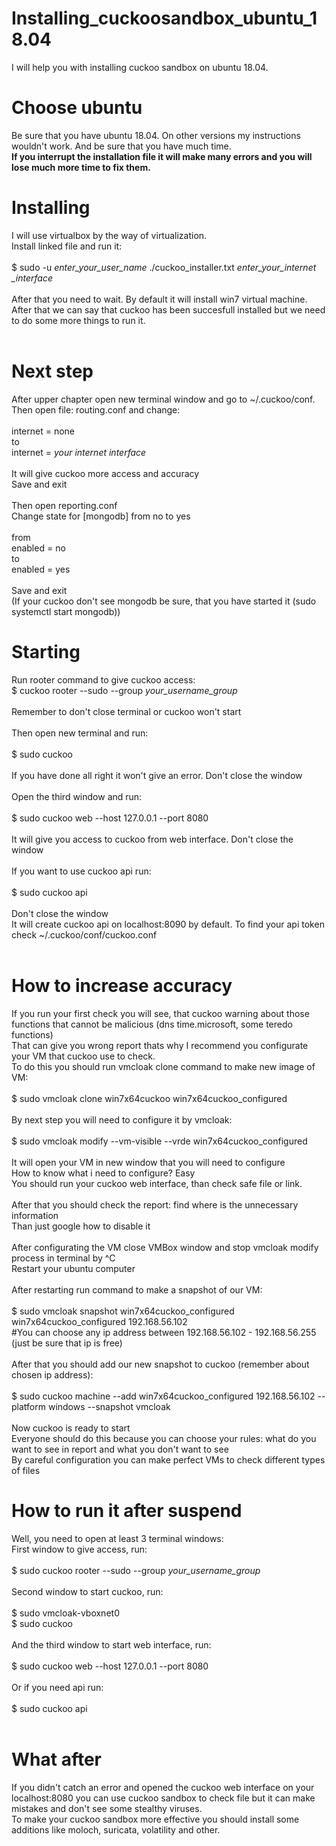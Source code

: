 # Installing_cuckoosandbox_ubuntu_18.04
I will help you with installing cuckoo sandbox on ubuntu 18.04.

# Choose ubuntu
Be sure that you have ubuntu 18.04. On other versions my instructions wouldn't work. And be sure that you have much time. <br>
**If you interrupt the installation file it will make many errors and you will lose much more time to fix them.**<br>

# Installing
I will use virtualbox by the way of virtualization. <br>
Install linked file and run it:<br>
<br>
$ sudo -u *enter_your_user_name* ./cuckoo_installer.txt *enter_your_internet _interface*<br>
<br>
After that you need to wait. By default it will install win7 virtual machine.<br>
After that we can say that cuckoo has been succesfull installed but we need to do some more things to run it.<br>
<br>
# Next step
After upper chapter open new terminal window and go to ~/.cuckoo/conf.<br>
Then open file: routing.conf and change: <br>
<br>
internet = none<br>
to<br>
internet = *your internet interface*<br>
<br>
It will give cuckoo more access and accuracy<br>
Save and exit<br>
<br>
Then open reporting.conf<br>
Change state for \[mongodb\] from no to yes<br>
<br>
from<br>
enabled = no<br>
to<br>
enabled = yes<br>
<br>
Save and exit<br>
(If your cuckoo don't see mongodb be sure, that you have started it (sudo systemctl start mongodb))
<br>
# Starting
Run rooter command to give cuckoo access:
<br>
$ cuckoo rooter --sudo --group *your_username_group*<br>
<br>
Remember to don't close terminal or cuckoo won't start<br>
<br>
Then open new terminal and run:<br>
<br>
$ sudo cuckoo<br>
<br>
If you have done all right it won't give an error. Don't close the window<br>
<br>
Open the third window and run:<br>
<br>
$ sudo cuckoo web --host 127.0.0.1 --port 8080<br>
<br>
It will give you access to cuckoo from web interface. Don't close the window<br>
<br>
If you want to use cuckoo api run:<br>
<br>
$ sudo cuckoo api<br>
<br>
Don't close the window<br>
It will create cuckoo api on localhost:8090 by default. To find your api token check ~/.cuckoo/conf/cuckoo.conf<br>
<br>

# How to increase accuracy
If you run your first check you will see, that cuckoo warning about those functions that cannot be malicious (dns time.microsoft, some teredo functions)<br>
That can give you wrong report thats why I recommend you configurate your VM that cuckoo use to check.<br>
To do this you should run vmcloak clone command to make new image of VM:<br>
<br>
$ sudo vmcloak clone win7x64cuckoo win7x64cuckoo_configured<br>
<br>
By next step you will need to configure it by vmcloak:<br>
<br>
$ sudo vmcloak modify --vm-visible --vrde win7x64cuckoo_configured<br>
<br>
It will open your VM in new window that you will need to configure<br>
How to know what i need to configure? Easy<br>
You should run your cuckoo web interface, than check safe file or link.<br>
<br>
After that you should check the report: find where is the unnecessary information<br>
Than just google how to disable it<br>
<br>
After configurating the VM close VMBox window and stop vmcloak modify process in terminal by ^C<br>
Restart your ubuntu computer<br>
<br>
After restarting run command to make a snapshot of our VM:<br>
<br>
$ sudo vmcloak snapshot win7x64cuckoo_configured win7x64cuckoo_configured 192.168.56.102<br>
#You can choose any ip address between 192.168.56.102 - 192.168.56.255 (just be sure that ip is free)<br>
<br>
After that you should add our new snapshot to cuckoo (remember about chosen ip address):<br>
<br>
$ sudo cuckoo machine --add win7x64cuckoo_configured 192.168.56.102 --platform windows --snapshot vmcloak<br>
<br>
Now cuckoo is ready to start<br>
Everyone should do this because you can choose your rules: what do you want to see in report and what you don't want to see<br>
By careful configuration you can make perfect VMs to check different types of files<br>

# How to run it after suspend<br>
Well, you need to open at least 3 terminal windows:<br>
First window to give access, run:<br>
<br>
$ sudo cuckoo rooter --sudo --group *your_username_group*<br>
<br>
Second window to start cuckoo, run:<br>
<br>
$ sudo vmcloak-vboxnet0<br>
$ sudo cuckoo<br>
<br>
And the third window to start web interface, run:<br>
<br>
$ sudo cuckoo web --host 127.0.0.1 --port 8080<br>
<br>
Or if you need api run:<br>
<br>
$ sudo cuckoo api<br>
<br>
# What after
If you didn't catch an error and opened the cuckoo web interface on your localhost:8080 you can use cuckoo sandbox to check file but it can make mistakes and don't see some stealthy viruses.<br>
To make your cuckoo sandbox more effective you should install some additions like moloch, suricata, volatility and other.<br>




